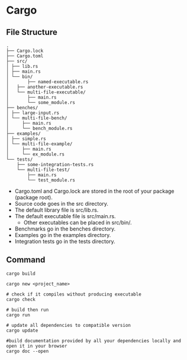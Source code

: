 # Cargo
## File Structure
```text
.
├── Cargo.lock
├── Cargo.toml
├── src/
│ ├── lib.rs
│ ├── main.rs
│ └── bin/
│       ├── named-executable.rs
│   ├── another-executable.rs
│   └── multi-file-executable/
│       ├── main.rs
│       └── some_module.rs
├── benches/
│ ├── large-input.rs
│ └── multi-file-bench/
│     ├── main.rs
│     └── bench_module.rs
├── examples/
│ ├── simple.rs
│ └── multi-file-example/
│     ├── main.rs
│     └── ex_module.rs
└── tests/
    ├── some-integration-tests.rs
    └── multi-file-test/
        ├── main.rs
        └── test_module.rs

```
- Cargo.toml and Cargo.lock are stored in the root of your package (package root).
- Source code goes in the src directory.
- The default library file is src/lib.rs.
- The default executable file is src/main.rs.
    - Other executables can be placed in src/bin/.
- Benchmarks go in the benches directory.
- Examples go in the examples directory.
- Integration tests go in the tests directory.

## Command
```shell
cargo build

cargo new <project_name>

# check if it compiles without producing executable
cargo check

# build then run
cargo run

# update all dependencies to compatible version
cargo update

#build documentation provided by all your dependencies locally and open it in your browser
cargo doc --open
```